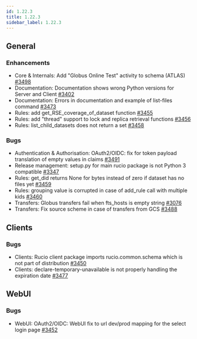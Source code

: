 ```yaml
---
id: 1.22.3
title: 1.22.3
sidebar_label: 1.22.3
---
```



## General

### Enhancements

-   Core & Internals: Add \"Globus Online Test\" activity to schema
    (ATLAS) [\#3498](https://github.com/rucio/rucio/issues/3498)
-   Documentation: Documentation shows wrong Python versions for Server
    and Client [\#3402](https://github.com/rucio/rucio/issues/3402)
-   Documentation: Errors in documentation and example of list-files
    command [\#3473](https://github.com/rucio/rucio/issues/3473)
-   Rules: add get_RSE_coverage_of_dataset function
    [\#3455](https://github.com/rucio/rucio/issues/3455)
-   Rules: add \"thread\" support to lock and replica retrieval
    functions [\#3456](https://github.com/rucio/rucio/issues/3456)
-   Rules: list_child_datasets does not return a set
    [\#3458](https://github.com/rucio/rucio/issues/3458)

### Bugs

-   Authentication & Authorisation: OAuth2/OIDC: fix for token payload
    translation of empty values in claims
    [\#3491](https://github.com/rucio/rucio/issues/3491)
-   Release management: setup.py for main rucio package is not Python 3
    compatible [\#3347](https://github.com/rucio/rucio/issues/3347)
-   Rules: get_did returns None for bytes instead of zero if dataset has
    no files yet [\#3459](https://github.com/rucio/rucio/issues/3459)
-   Rules: grouping value is corrupted in case of add_rule call with
    multiple kids [\#3460](https://github.com/rucio/rucio/issues/3460)
-   Transfers: Globus transfers fail when fts_hosts is empty string
    [\#3076](https://github.com/rucio/rucio/issues/3076)
-   Transfers: Fix source scheme in case of transfers from GCS
    [\#3488](https://github.com/rucio/rucio/issues/3488)

## Clients

### Bugs

-   Clients: Rucio client package imports rucio.common.schema which is
    not part of distribution
    [\#3450](https://github.com/rucio/rucio/issues/3450)
-   Clients: declare-temporary-unavailable is not properly handling the
    expiration date [\#3477](https://github.com/rucio/rucio/issues/3477)

## WebUI

### Bugs

-   WebUI: OAuth2/OIDC: WebUI fix to url dev/prod mapping for the select
    login page [\#3452](https://github.com/rucio/rucio/issues/3452)
